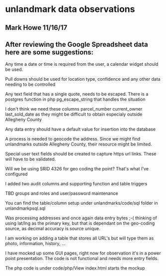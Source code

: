 # unlandmark data observations
## Mark Howe 11/16/17
## After reviewing the Google Spreadsheet data here are some suggestions:
Any time a date or time is required from the user, a calendar widget should be used.

Pull downs should be used for location type, confidence and any other data needing to be controlled

Any text field that has a single quote, needs to be escaped. There is a postgres function in php pg_escape_string that handles the situation

I don't think we need these columns  parcel_number current_owner last_sold_date as they might be difficult to obtain especialy outside Allegheny County

Any data entry should have a default value for insertion into the database

A process is needed to geocode the address. Since we might find unlandmarks outside Allegheny County, their resource might be limited.

Special user text fields should be created to capture https url links. These will have to be validated.


Will we be using SRID 4326 for geo coding the point? 
That's what I've configured

I added two audit columns and supporting function and table triggers

TBD groups and roles and user/password maintenance

You can find the table/column setup under unlandmarks/code/sql folder in unlandmarkpsql.sql

Was processing addresses and once again data entry bytes ;-( thinking of using lat/lng as the primary key, but that is dependant on the
geo-coding source, as decimal accuracy is source unique.

I am working on adding a table that stores all URL's but will type them as photo, information, history, ...

I have mocked up some GUI pages, right now for observation it's in a power point presentation. The code is not functional and needs more entry fields.

The php code is under code/php/View index.html starts the mockup



